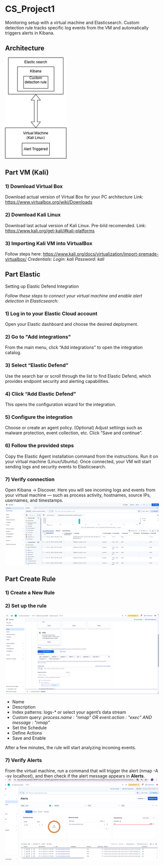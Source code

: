 # CS_Project1
Monitoring setup with a virtual machine and Elasticsearch. Custom detection rule tracks specific log events from the VM and automatically triggers alerts in Kibana.

## Architecture
![System Architecture](images/architecture.png)

## Part VM (Kali)

### 1) Download Virtual Box 
Download actual version of Virtual Box for your PC architecture
Link: https://www.virtualbox.org/wiki/Downloads

### 2) Download Kali Linux
Download last actual version of Kali Linux. Pre-bild recomended.
Link: https://www.kali.org/get-kali/#kali-platforms

### 3) Importing Kali VM into VirtualBox
Follow steps here: https://www.kali.org/docs/virtualization/import-premade-virtualbox/
*Credentials: 
Login: kali
Password: kali*

## Part Elastic
Setting up Elastic Defend Integration

*Follow these steps to connect your virtual machine and enable alert detection in Elasticsearch:*

### 1) Log in to your Elastic Cloud account
Open your Elastic dashboard and choose the desired deployment.

### 2) Go to "Add integrations"
From the main menu, click “Add integrations” to open the integration catalog.

### 3) Select “Elastic Defend”
Use the search bar or scroll through the list to find Elastic Defend,
which provides endpoint security and alerting capabilities.

### 4) Click “Add Elastic Defend”
This opens the configuration wizard for the integration.

### 5) Configure the integration
Choose or create an agent policy.
(Optional) Adjust settings such as malware protection, event collection, etc.
Click “Save and continue”.

### 6) Follow the provided steps
Copy the Elastic Agent installation command from the instructions.
Run it on your virtual machine (Linux/Ubuntu).
Once connected, your VM will start sending logs and security events to Elasticsearch.

### 7) Verify connection
Open Kibana → Discover.
Here you will see incoming logs and events from your virtual machine — such as process activity, hostnames, source IPs, usernames, and timestamps.
![Discover View](images/discover_view.png)

## Part Create Rule
### 1) Create a New Rule

### 2) Set up the rule 
![Rule Configurations](images/create_rule.png)

* Name
* Description
* Index patterns: logs-* or select your agent’s data stream
* Custom query: 
*process.name : "nmap" OR event.action : "exec" AND message : "*nmap*"*
* Set the Schedule
* Define Actions
* Save and Enable

After a few minutes, the rule will start analyzing incoming events.

### 7) Verify Alerts
From the virtual machine, run a command that will trigger the alert (nmap -A -sv localhost), and then check if the alert message appears in **Alerts**.
![Alert Example](images/alert.png)



